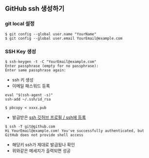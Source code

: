 ## GitHub ssh 생성하기


### git local 설정

```
$ git config --global user.name "YourName"
$ git config --global user.email YourEmail@example.com
```

### SSH Key 생성

```
$ ssh-keygen -t -C "YourEmail@example.com"
Enter passphrase (empty for no passphrase):
Enter same passphrase again:
```
* ssh 키 생성
* 이메일 패스워드 등록

```
eval "$(ssh-agent -s)"
ssh-add ~/.ssh/id_rsa

$ pbcopy < xxxx.pub
```

* 발급받은 [ssh 깃허브 프로필 / ssh에 등록](https://github.com/settings/keys)

```
$ ssh -T git@github.com
Hi YourEmail@example.com! You've successfully authenticated, but GitHub does not provide shell access
```
* 해당키 ssh가 제대로 발급됬나 확인
* 위와같은 메세지가 출력되면 성공

